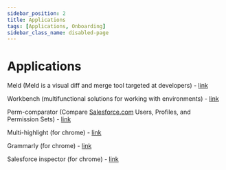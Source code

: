 ```yaml
---
sidebar_position: 2
title: Applications
tags: [Applications, Onboarding]
sidebar_class_name: disabled-page
---
```

# Applications
<!-- TODO: Check and supplement the sources -->
Meld (Meld is a visual diff and merge tool targeted at developers) - [link](https://meldmerge.org/)

Workbench (multifunctional solutions for working with environments) - [link](https://workbench.developerforce.com/login.php)

Perm-comparator (Compare [Salesforce.com](http://salesforce.com/) Users, Profiles, and Permission Sets) - [link](https://perm-comparator.herokuapp.com/)

  

Multi-highlight (for chrome) - [link](https://chrome.google.com/webstore/detail/multi-highlight/pfgfgjlejbbpfmcfjhdmikihihddeeji)

Grammarly (for chrome) - [link](https://chrome.google.com/webstore/detail/grammarly-for-chrome/kbfnbcaeplbcioakkpcpgfkobkghlhen?hl=en)

Salesforce inspector (for chrome) - [link](https://chrome.google.com/webstore/detail/salesforce-inspector/aodjmnfhjibkcdimpodiifdjnnncaafh)